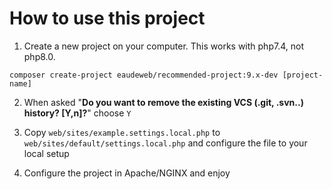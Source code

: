 # How to use this project


1. Create a new project on your computer. This works with php7.4, not php8.0.


```
composer create-project eaudeweb/recommended-project:9.x-dev [project-name]
```

2. When asked "**Do you want to remove the existing VCS (.git, .svn..) history? [Y,n]?**" choose `Y`


3. Copy `web/sites/example.settings.local.php` to `web/sites/default/settings.local.php` and configure the file to your local setup


4. Configure the project in Apache/NGINX and enjoy

